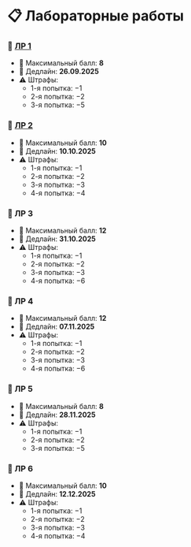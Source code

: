 # 📋 Лабораторные работы  

### 📝 [ЛР 1](https://github.com/ogrock3t/Labwork-Data-Base-ITMO/blob/main/LabWork1.md)
- 🎯 Максимальный балл: **8**  
- 📅 Дедлайн: **26.09.2025**  
- ⚠️ Штрафы:  
  - 1-я попытка: −1  
  - 2-я попытка: −2  
  - 3-я попытка: −5  

### 📝 [ЛР 2]((https://github.com/ogrock3t/Labwork-Data-Base-ITMO/blob/main/LabWork2.md)) 
- 🎯 Максимальный балл: **10**  
- 📅 Дедлайн: **10.10.2025**  
- ⚠️ Штрафы:  
  - 1-я попытка: −1  
  - 2-я попытка: −2  
  - 3-я попытка: −3  
  - 4-я попытка: −4  

### 📝 ЛР 3  
- 🎯 Максимальный балл: **12**  
- 📅 Дедлайн: **31.10.2025**  
- ⚠️ Штрафы:  
  - 1-я попытка: −1  
  - 2-я попытка: −2  
  - 3-я попытка: −3  
  - 4-я попытка: −6  

### 📝 ЛР 4  
- 🎯 Максимальный балл: **12**  
- 📅 Дедлайн: **07.11.2025**  
- ⚠️ Штрафы:  
  - 1-я попытка: −1  
  - 2-я попытка: −2  
  - 3-я попытка: −3  
  - 4-я попытка: −6  

### 📝 ЛР 5  
- 🎯 Максимальный балл: **8**  
- 📅 Дедлайн: **28.11.2025**  
- ⚠️ Штрафы:  
  - 1-я попытка: −1  
  - 2-я попытка: −2  
  - 3-я попытка: −5  

### 📝 ЛР 6  
- 🎯 Максимальный балл: **10**  
- 📅 Дедлайн: **12.12.2025**  
- ⚠️ Штрафы:  
  - 1-я попытка: −1  
  - 2-я попытка: −2  
  - 3-я попытка: −3  
  - 4-я попытка: −4  
